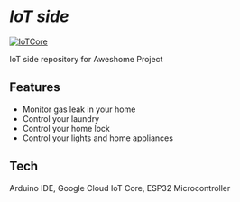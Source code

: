 # _IoT side_

[![IoTCore](https://cdn.safe.com/wp-content/uploads/2020/04/01175907/Cloud-IoT-Core.png)](https://nodesource.com/products/nsolid)

IoT side repository for Aweshome Project

## Features

- Monitor gas leak in your home
- Control your laundry
- Control your home lock
- Control your lights and home appliances

## Tech
Arduino IDE, Google Cloud IoT Core, ESP32 Microcontroller
